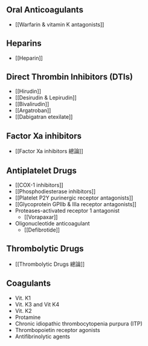 ## Oral Anticoagulants
- [[Warfarin & vitamin K antagonists]]
## Heparins
- [[Heparin]] 
## Direct Thrombin Inhibitors (DTIs)
- [[Hirudin]]
- [[Desirudin & Lepirudin]]
- [[Bivalirudin]]
- [[Argatroban]]
- [[Dabigatran etexilate]]
## Factor Xa inhibitors
- [[Factor Xa inhibitors 總論]]
## Antiplatelet Drugs
- [[COX-1 inhibitors]]
- [[Phosphodiesterase inhibitors]]
- [[Platelet P2Y purinergic receptor antagonists]]
- [[Glycoprotein GPIIb & IIIa receptor antagonists]]
- Proteases-activated receptor 1 antagonist
	- [[Vorapaxar]]
- Oligonucleotide anticoagulant
	- [[Defibrotide]]
## Thrombolytic Drugs
- [[Thrombolytic Drugs 總論]]

## Coagulants
- Vit. K1
- Vit. K3 and Vit K4
- Vit. K2
- Protamine
- Chronic idiopathic thrombocytopenia purpura (ITP)
- Thrombopoietin receptor agonists
- Antifibrinolytic agents 